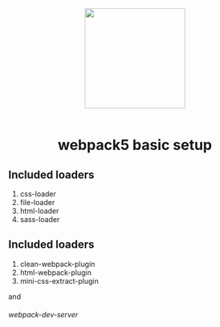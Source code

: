 <div align="center">
  <img width="200" height="200" src="https://webpack.js.org/assets/icon-square-big.svg">
  <br>
  <br>
  <h1>webpack5 basic setup</h1>
</div>

## Included loaders

1. css-loader
2. file-loader
3. html-loader
4. sass-loader

## Included loaders

1. clean-webpack-plugin
2. html-webpack-plugin
3. mini-css-extract-plugin

and <h6>webpack-dev-server</h6>